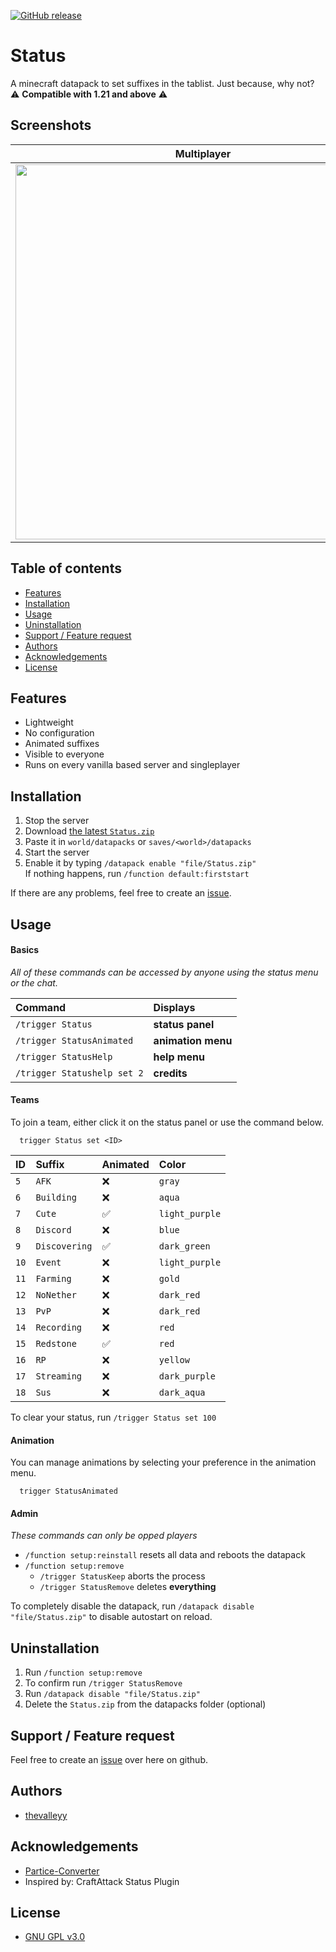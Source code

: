 [![GitHub release](https://img.shields.io/github/v/release/thevalleyy/Status?label=latest%20release&style=flat-square)](https://github.com/thevalleyy/Status/releases/latest)

# Status

A minecraft datapack to set suffixes in the tablist. Just because, why not?
<br>⚠ **Compatible with 1.21 and above** ⚠

## Screenshots

|                        Multiplayer                        |                       Singleplayer                        |
| :-------------------------------------------------------: | :-------------------------------------------------------: |
| <img src="https://i.imgur.com/iHdhl7S.png" width="600" /> | <img src="https://i.imgur.com/aX2v8li.png" width="600" /> |

## Table of contents

-   [Features](#features)
-   [Installation](#installation)
-   [Usage](#usage)
-   [Uninstallation](#uninstallation)
-   [Support / Feature request](#support--feature-request)
-   [Authors](#authors)
-   [Acknowledgements](#acknowledgements)
-   [License](#license)

## Features

-   Lightweight
-   No configuration
-   Animated suffixes
-   Visible to everyone
-   Runs on every vanilla based server and singleplayer

## Installation

1. Stop the server
2. Download [the latest `Status.zip`](https://github.com/thevalleyy/Status/releases/latest/download/Status.zip)
3. Paste it in `world/datapacks` or `saves/<world>/datapacks`
4. Start the server
5. Enable it by typing `/datapack enable "file/Status.zip"`\
   If nothing happens, run `/function default:firststart`

If there are any problems, feel free to create an [issue](https://github.com/thevalleyy/Status/issues/new).

## Usage

#### Basics

_All of these commands can be accessed by anyone using the status menu or the chat._

| Command                     | Displays           |
| :-------------------------- | :----------------- |
| `/trigger Status`           | **status panel**   |
| `/trigger StatusAnimated`   | **animation menu** |
| `/trigger StatusHelp`       | **help menu**      |
| `/trigger Statushelp set 2` | **credits**        |

#### Teams

To join a team, either click it on the status panel or use the command below.

```mcfunction
  trigger Status set <ID>
```

| ID   | Suffix        | Animated | Color          |
| :--- | :------------ | :------- | :------------- |
| `5`  | `AFK`         | ❌       | `gray`         |
| `6`  | `Building`    | ❌       | `aqua`         |
| `7`  | `Cute`        | ✅       | `light_purple` |
| `8`  | `Discord`     | ❌       | `blue`         |
| `9`  | `Discovering` | ✅       | `dark_green`   |
| `10` | `Event`       | ❌       | `light_purple` |
| `11` | `Farming`     | ❌       | `gold`         |
| `12` | `NoNether`    | ❌       | `dark_red`     |
| `13` | `PvP`         | ❌       | `dark_red`     |
| `14` | `Recording`   | ❌       | `red`          |
| `15` | `Redstone`    | ✅       | `red`          |
| `16` | `RP`          | ❌       | `yellow`       |
| `17` | `Streaming`   | ❌       | `dark_purple`  |
| `18` | `Sus`         | ❌       | `dark_aqua`    |

To clear your status, run `/trigger Status set 100`

#### Animation

You can manage animations by selecting your preference in the animation menu.

```mcfunction
  trigger StatusAnimated
```

#### Admin

_These commands can only be opped players_

-   `/function setup:reinstall` resets all data and reboots the datapack
-   `/function setup:remove`
    -   `/trigger StatusKeep` aborts the process
    -   `/trigger StatusRemove` deletes **everything**

To completely disable the datapack, run `/datapack disable "file/Status.zip"` to disable autostart on reload.

## Uninstallation

1. Run `/function setup:remove`
2. To confirm run `/trigger StatusRemove`
3. Run `/datapack disable "file/Status.zip"`
4. Delete the `Status.zip` from the datapacks folder (optional)

## Support / Feature request

Feel free to create an [issue](https://github.com/thevalleyy/Status/issues/new) over here on github.

## Authors

-   [thevalleyy](https://github.com/thevalleyy)

## Acknowledgements

-   [Partice-Converter](https://github.com/kemo14331/Particle-Converter)
-   Inspired by: CraftAttack Status Plugin

## License

-   [GNU GPL v3.0](https://www.gnu.org/licenses/lgpl-3.0.txt)

